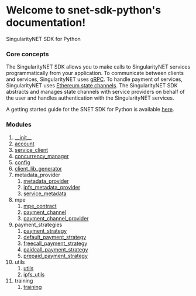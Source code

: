 
# Welcome to snet-sdk-python's documentation!

SingularityNET SDK for Python

### Core concepts

The SingularityNET SDK allows you to make calls to SingularityNET services programmatically from your application.
To communicate between clients and services, SingularityNET uses [gRPC](https://grpc.io/).
To handle payment of services, SingularityNET uses [Ethereum state channels](https://dev.singularitynet.io/docs/concepts/multi-party-escrow/).
The SingularityNET SDK abstracts and manages state channels with service providers on behalf of the user and handles authentication with the SingularityNET services.

A getting started guide for the SNET SDK for Python is available [here](getting-started-guide).

### Modules

1. [\_\_init\_\_](documentation/init)
2. [account](documentation/account)
3. [service_client](documentation/service-client)
4. [concurrency_manager](documentation/concurrency-manager)
5. [config](documentation/config)
6. [client_lib_generator](documentation/client-lib-generator)
7. metadata_provider
   1. [metadata_provider](documentation/metadata-provider)
   2. [ipfs_metadata_provider](documentation/ipfs-metadata-provider)
   3. [service_metadata](documentation/service-metadata)
8. mpe
   1. [mpe_contract](documentation/mpe-contract)
   2. [payment_channel](documentation/payment-channel)
   3. [payment_channel_provider](documentation/payment-channel-provider)
9. payment_strategies
   1. [payment_strategy](documentation/payment-strategy)
   2. [default_payment_strategy](documentation/default-payment-strategy)
   3. [freecall_payment_strategy](documentation/freecall-payment-strategy)
   4. [paidcall_payment_strategy](documentation/paidcall-payment-strategy)
   5. [prepaid_payment_strategy](documentation/prepaid-payment-strategy)
10. utils
    1. [utils](documentation/utils)  
    2. [ipfs_utils](documentation/ipfs_utils)
11. training
    1. [training](documentation/training)

    
